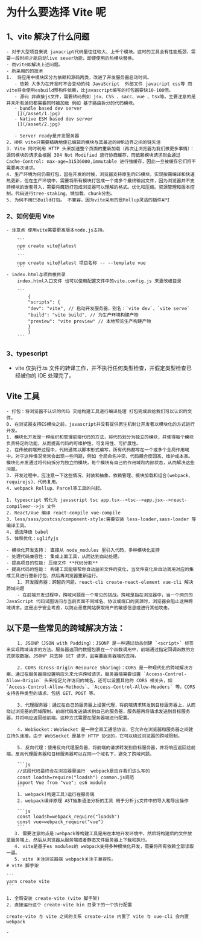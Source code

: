 # 为什么要选择 Vite 呢

## 1、vite 解决了什么问题

    - 对于大型项目来说 javacript代码量往往较大、上千个模块。这时的工具会有性能瓶颈，需要一段时间才能启动live sever功能，即使使用的热模块替换。
    - 而vite即解决上述问题。
    - 所采用的的技术
    1.  将应用中模块区分为依赖和源码两类，改进了开发服务器启动时间。
       - 依赖 大多为在开发时不会变动的纯 JavaScript  外部文件 javacript css等 而vite将会使用esbuild预构件依赖，比javascript编写的打包器要快10-100倍。
       - 源码 非直接js文件，需要转码例如 jsx、CSS 、sacc、vue 、tsx等。主要注意的是并未所有源码都需要同时被加载 例如 基于路由拆分的代码模块。
       - bundle based dev server
        [](/asset/1.jpg)
       - Native ESM based dev server
        [](/asset/2.jpg)

       - Server ready是开发服务器
    2. HMR vite只需要精确地使已编辑的模块与其最近的HMR边界之间的链失活
    3. Vite 同时利用 HTTP 头来加速整个页面的重新加载（再次让浏览器为我们做更多事情）：源码模块的请求会根据 304 Not Modified 进行协商缓存，而依赖模块请求则会通过 Cache-Control: max-age=31536000,immutable 进行强缓存，因此一旦被缓存它们将不需要再次请求。
    4. 生产环境为何仍需打包，因在开发的时候，浏览器支持原生的ES模块，实现按需编译和快速热更新，但在生产环境中，需要将所有模块打包成一个或多个最终输出文件，因为浏览器并不支持模块的嵌套导入，需要将魔铠打包成浏览器可以理解的格式。优化和压缩。资源管理和版本控制。代码进行tree-staking、懒加载、chunk分割。
    5. 为何不用ESBuild打包。 不兼容，因为vite采用的是Rollup灵活的插件API

### 2、如何使用 Vite

    - 注意点 使用vite需要更高版本node.js支持。

        ```
        npm create vite@latest
        ```
        ```
        npm create vite@latest 项目名称 -- --template vue
        ```
    - index.html与项目根目录
        index.html入口文件 也可以使用配置文件中的vite.config.js 来更改根目录

        ```
            {
            "scripts": {
            "dev": "vite", // 启动开发服务器，别名：`vite dev`，`vite serve`
            "build": "vite build", // 为生产环境构建产物
            "preview": "vite preview" // 本地预览生产构建产物
            }
            }
        ```

### 3、typescript

- vite 仅执行.ts 文件的转译工作，并不执行任何类型检查，并假定类型检查已经被你的 IDE 处理完了。

## Vite 工具

    - 打包：将浏览器不认识的代码 交给构建工具进行编译处理 打包完成后给我们可以认识的文件。
    0. 在浏览器支持ES模块之前，javascript并没有提供原生机制让开发者以模块化的方式进行开发。
    1. 模块化开发是一种组织和管理前端代码的方法，将代码划分为独立的模块，并使得每个模块负责特定的功能，从而提高代码的可维护性、可复用性、可扩展性。
    2. 在传统前端开过程中，代码通常以脚本形式编写，所有代码都写在一个或多个全局作用域中。对于这种情况常常会出现一些问题，例如 全局命名冲突、代码耦合度回高、维护成本高。模块化开发通过将代码拆分为独立的模块，每个模块有自己的作用域和内部状态，从而解决这些问题。
    3. 开发过程中，应注意一下这些情况，封装和抽象、依赖管理、模块加载和组合(webpack、requirejs)、代码复用。
    4. webpack Rollup、Parcel等工具的兴起。

    1. typescript 转化为 javsscript tsc app.tsx-->tsc-->app.jsx-->react-compileer-->js 文件
    2. React/Vue 编译 react-compile vue-compile
    3. less/sass/postcss/component-style:需要安装 less-loader,sass-loader 等编译工具。
    4. 语法降级 babel
    5. 体积优化：uglifyjs

    - 模块化开发支持： 直接从 node_modules 里引入代码，多种模块化支持
    - 处理代码兼容性： 集成上面工具，从而达到自动处理。
    - 提高项目的性能: 压缩文件 **代码分割**
    - 提高代码的性能： 构建工具能够帮你自动监听文件的变化，当文件变化后自动调用对应的集成工具进行重新打包，然后再浏览器重新运行。
        1. 开发服务器：跨越的问题，react-cli create-react-element vue-cli 解决跨域问题
        - 在前端开发过程中，跨域问题是一个常见的挑战。跨域是指在浏览器中，当一个网页的 JavaScript 代码试图访问与当前页面不同域名、协议或端口的资源时，浏览器会阻止这种跨域请求。这是出于安全考虑，以防止恶意网站获取用户的敏感信息或进行其他攻击。

## 以下是一些常见的跨域解决方法：

        1. JSONP（JSON with Padding）：JSONP 是一种通过动态创建 `<script>` 标签来实现跨域请求的方法。服务器返回的数据包裹在一个函数调用中，前端通过指定回调函数的方式获取数据。JSONP 只支持 GET 请求，且需要服务器端的支持。

        2. CORS（Cross-Origin Resource Sharing）：CORS 是一种现代化的跨域解决方案，通过在服务器端设置响应头来允许跨域请求。服务器端需要设置 `Access-Control-Allow-Origin` 头来指定允许访问的域名，还可以设置其他的 CORS 相关头，如 `Access-Control-Allow-Methods`、`Access-Control-Allow-Headers` 等。CORS 支持各种类型的请求，包括 GET、POST 等。

        3. 代理服务器：通过在自己的服务器上设置代理，将前端请求转发到目标服务器上，从而绕过浏览器的跨域限制。前端代码发送请求到自己的服务器，服务器再将请求发送到目标服务器，并将响应返回给前端。这种方式需要在服务器端进行配置。

        4. WebSocket：WebSocket 是一种全双工通信协议，它允许在浏览器和服务器之间建立持久连接。由于 WebSocket 是基于 HTTP 协议的，它可以绕过浏览器的跨域限制。

        5. 反向代理：使用反向代理服务器，将前端的请求转发到目标服务器，并将响应返回给前端。反向代理服务器和目标服务器可以在同一个域名下，避免了跨域问题。

        ```js
        //这段代码最终会在浏览器里运行  webpack是应许我们这么写的
        const loadsh=require("loadsh") common.js规范
        import Vue from "vue"; es6 module
        ```
        1. webpack(构建工具)运行在服务端
        2. webpack编译原理 AST抽象语法分析的工具 用于分析js文件中的导入和导出操作

        ```js
        const loadsh=webpack_require("loadsh")
        const vue=webpack_require("vue")
        ```
       3. 需要注意的点是:webpack等构建工具是用在本地开发环境中，然后将构建后的文件放至服务端上，然后从浏览器从服务端或者静态文件服务器上下载和执行。
       4. vite是基于es modules的 webpack支持多种模块化开发，需要将所有依赖全部读取一遍。
       5. vite 关注浏览器端 webpack关注于兼容性。
    # vite 脚手架

    ```
    yarn create vite
    ```

    1. 全局安装 create-vite (vite 脚手架)
    2. 直接运行这个 create-vite bin 目录下的一个执行配置

    create-vite 与 vite 之间的关系 create-vite 内置了 vite 与 vue-cli 会内置 webpack

    -
